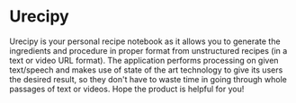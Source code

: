 # Urecipy
Urecipy is your personal recipe notebook as it allows you to generate the ingredients and procedure in proper format from unstructured recipes (in a text or video URL format). The application performs processing on given text/speech and makes use of state of the art technology to give its users the desired result, so they don't have to waste time in going through whole passages of text or videos. Hope the product is helpful for you!
